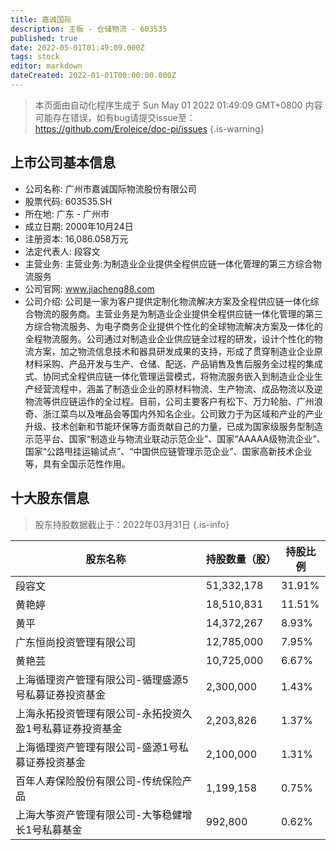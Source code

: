 ```yaml
---
title: 嘉诚国际
description: 主板 - 仓储物流 - 603535
published: true
date: 2022-05-01T01:49:09.000Z
tags: stock
editor: markdown
dateCreated: 2022-01-01T00:00:00.000Z
---
```


> 本页面由自动化程序生成于 Sun May 01 2022 01:49:09 GMT+0800
> 内容可能存在错误，如有bug请提交issue至：https://github.com/Eroleice/doc-pi/issues
{.is-warning}

## 上市公司基本信息
- 公司名称: 广州市嘉诚国际物流股份有限公司
- 股票代码: 603535.SH
- 所在地: 广东 - 广州市
- 成立日期: 2000年10月24日
- 注册资本: 16,086.058万元
- 法定代表人: 段容文
- 主营业务: 主营业务:为制造业企业提供全程供应链一体化管理的第三方综合物流服务
- 公司官网: www.jiacheng88.com
- 公司介绍: 公司是一家为客户提供定制化物流解决方案及全程供应链一体化综合物流的服务商。主营业务是为制造业企业提供全程供应链一体化管理的第三方综合物流服务、为电子商务企业提供个性化的全球物流解决方案及一体化的全程物流服务。公司通过对制造业企业供应链全过程的研发，设计个性化的物流方案，加之物流信息技术和器具研发成果的支持，形成了贯穿制造业企业原材料采购、产品开发与生产、仓储、配送、产品销售及售后服务全过程的集成式、协同式全程供应链一体化管理运营模式，将物流服务嵌入到制造业企业生产经营流程中，涵盖了制造业企业的原材料物流、生产物流、成品物流以及逆物流等供应链运作的全过程。目前，公司主要客户有松下、万力轮胎、广州浪奇、浙江菜鸟以及唯品会等国内外知名企业。公司致力于为区域和产业的产业升级、技术创新和节能环保等方面贡献自己的力量，已成为国家级服务型制造示范平台、国家“制造业与物流业联动示范企业”、国家“AAAAA级物流企业”、国家“公路甩挂运输试点”、“中国供应链管理示范企业”、国家高新技术企业等，具有全国示范性作用。


## 十大股东信息
> 股东持股数据截止于：2022年03月31日
{.is-info}

| 股东名称 | 持股数量（股） | 持股比例 |
| --- | --- | --- |
| 段容文 | 51,332,178 | 31.91% |
| 黄艳婷 | 18,510,831 | 11.51% |
| 黄平 | 14,372,267 | 8.93% |
| 广东恒尚投资管理有限公司 | 12,785,000 | 7.95% |
| 黄艳芸 | 10,725,000 | 6.67% |
| 上海循理资产管理有限公司-循理盛源5号私募证券投资基金 | 2,300,000 | 1.43% |
| 上海永拓投资管理有限公司-永拓投资久盈1号私募证券投资基金 | 2,203,826 | 1.37% |
| 上海循理资产管理有限公司-盛源1号私募证券投资基金 | 2,100,000 | 1.31% |
| 百年人寿保险股份有限公司-传统保险产品 | 1,199,158 | 0.75% |
| 上海大筝资产管理有限公司-大筝稳健增长1号私募基金 | 992,800 | 0.62% |




